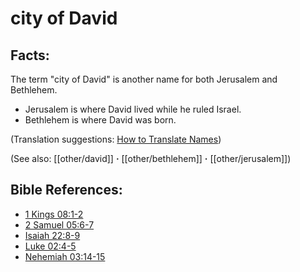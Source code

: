# city of David #

## Facts: ##

The term "city of David" is another name for both Jerusalem and Bethlehem.

 * Jerusalem is where David lived while he ruled Israel.
 * Bethlehem is where David was born.

(Translation suggestions: [How to Translate Names](en/ta-vol1/translate/man/translate-names))

(See also: [[other/david]] **·** [[other/bethlehem]] **·** [[other/jerusalem]])

## Bible References: ##

* [1 Kings 08:1-2](en/tn/1ki/help/08/01)
* [2 Samuel 05:6-7](en/tn/2sa/help/05/06)
* [Isaiah 22:8-9](en/tn/isa/help/22/08)
* [Luke 02:4-5](en/tn/luk/help/02/04)
* [Nehemiah 03:14-15](en/tn/neh/help/03/14)